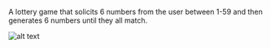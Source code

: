 A lottery game that solicits 6 numbers from the user between 1-59 and then generates 6 numbers until they all match. 

![alt text](https://github.com/tilemachoscfu/lotteryGame/blob/master/lottery.png)
